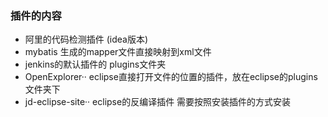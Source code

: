 ### 插件的内容

* 阿里的代码检测插件 (idea版本)
* mybatis 生成的mapper文件直接映射到xml文件
* jenkins的默认插件的 plugins文件夹
* OpenExplorer··  eclipse直接打开文件的位置的插件，放在eclipse的plugins文件夹下
* jd-eclipse-site·· eclipse的反编译插件 需要按照安装插件的方式安装